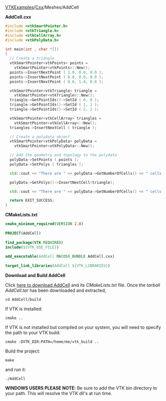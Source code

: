 [VTKExamples](Home)/[Cxx](Cxx)/Meshes/AddCell

**AddCell.cxx**
```c++
#include <vtkSmartPointer.h>
#include <vtkTriangle.h>
#include <vtkCellArray.h>
#include <vtkPolyData.h>

int main(int , char *[])
{
  // Create a triangle
  vtkSmartPointer<vtkPoints> points =
    vtkSmartPointer<vtkPoints>::New();
  points->InsertNextPoint ( 1.0, 0.0, 0.0 );
  points->InsertNextPoint ( 0.0, 0.0, 0.0 );
  points->InsertNextPoint ( 0.0, 1.0, 0.0 );

  vtkSmartPointer<vtkTriangle> triangle =
    vtkSmartPointer<vtkTriangle>::New();
  triangle->GetPointIds()->SetId ( 0, 0 );
  triangle->GetPointIds()->SetId ( 1, 1 );
  triangle->GetPointIds()->SetId ( 2, 2 );

  vtkSmartPointer<vtkCellArray> triangles =
    vtkSmartPointer<vtkCellArray>::New();
  triangles->InsertNextCell ( triangle );

  // Create a polydata object
  vtkSmartPointer<vtkPolyData> polyData =
    vtkSmartPointer<vtkPolyData>::New();

  // Add the geometry and topology to the polydata
  polyData->SetPoints ( points );
  polyData->SetPolys ( triangles );

  std::cout << "There are " << polyData->GetNumberOfCells() << " cells." << std::endl;

  polyData->GetPolys()->InsertNextCell(triangle);

  std::cout << "There are " << polyData->GetNumberOfCells() << " cells." << std::endl;

  return EXIT_SUCCESS;
}
```
**CMakeLists.txt**
```cmake
cmake_minimum_required(VERSION 2.8)
 
PROJECT(AddCell)
 
find_package(VTK REQUIRED)
include(${VTK_USE_FILE})
 
add_executable(AddCell MACOSX_BUNDLE AddCell.cxx)
 
target_link_libraries(AddCell ${VTK_LIBRARIES})
```

**Download and Build AddCell**

Click [here to download AddCell](https://github.com/lorensen/VTKWikiExamplesTarballs/raw/master/AddCell.tar) and its *CMakeLists.txt* file.
Once the *tarball AddCell.tar* has been downloaded and extracted,
```
cd AddCell/build 
```
If VTK is installed:
```
cmake ..
```
If VTK is not installed but compiled on your system, you will need to specify the path to your VTK build:
```
cmake -DVTK_DIR:PATH=/home/me/vtk_build ..
```
Build the project:
```
make
```
and run it:
```
./AddCell
```
**WINDOWS USERS PLEASE NOTE:** Be sure to add the VTK bin directory to your path. This will resolve the VTK dll's at run time.


